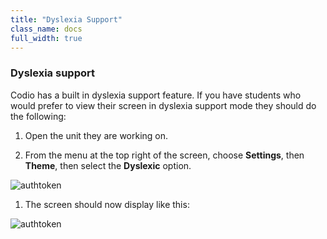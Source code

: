 ```yaml
---
title: "Dyslexia Support"
class_name: docs
full_width: true
---
```


### Dyslexia support

Codio has a built in dyslexia support feature. If you have students who would prefer to view their screen in dyslexia support mode they should do the following:

1. Open the unit they are working on.

1. From the menu at the top right of the screen, choose **Settings**, then **Theme**, then select the **Dyslexic** option. 
<img alt="authtoken" src="/img/docs/what_students_do/settings.png" class="simple"/>

1. The screen should now display like this:
<img alt="authtoken" src="/img/docs/what_students_do/dyslexiasupport/dyslexicview.png" class="simple"/>


